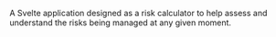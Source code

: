 A Svelte application designed as a risk calculator to help assess and understand the risks being managed at any given moment.
